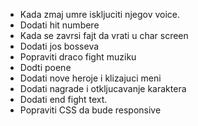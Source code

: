 - Kada zmaj umre iskljuciti njegov voice.
- Dodati hit numbere
- Kada se zavrsi fajt da vrati u char screen
- Dodati jos bosseva
- Popraviti draco fight muziku
- Dodti poene
- Dodati nove heroje i klizajuci meni
- Dodati nagrade i otkljucavanje karaktera
- Dodati end fight text.
- Popraviti CSS da bude responsive
